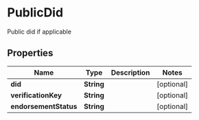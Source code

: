 

# PublicDid

Public did if applicable

## Properties

Name | Type | Description | Notes
------------ | ------------- | ------------- | -------------
**did** | **String** |  |  [optional]
**verificationKey** | **String** |  |  [optional]
**endorsementStatus** | **String** |  |  [optional]



